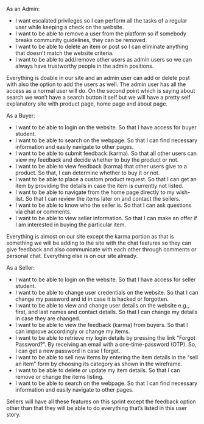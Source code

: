As an Admin:
* I want escalated privileges so I can perform all the tasks of a regular user while keeping a check on the website.
* I want to be able to remove a user from the platform so if somebody breaks community guidelines, they can be removed.
* I want to be able to delete an item or post so I can eliminate anything that doesn't match the website criteria.
* I want to be able to add/remove other users as admin users so we can always have trustworthy people in the admin positions.


Everything is doable in our site and an admin user can add or delete post with also the option to add the users as well. The admin user has all the access as a normal user will do. On the second point which is saying about search we won’t have a search button it self but we will have a pretty self explanatory site with product page, home page and about page. 

As a Buyer:
* I want to be able to login on the website. So that I have access for buyer student.
* I want to be able to search on the webpage. So that I can find necessary information and easily navigate to other pages.
* I want to be able to submit feedback (karma). So that all other users can view my feedback and decide whether to buy the product or not.
* I want to be able to view feedback (karma) that other users give to a product. So that, I can determine whether to buy it or not.
* I want to be able to place a custom product request. So that I can get an item by providing the details in case the item is currently not listed.
* I want to be able to navigate from the home page directly to my wish-list. So that I can review the items later on and contact the sellers.
* I want to be able to know who the seller is. So that I can ask questions via chat or comments.
* I want to be able to view seller information. So that I can make an offer if I am interested in buying the particular item.

Everything is almost on our site except the karma portion as that is something we will be adding to the site with the chat features so they can give feedback and also communicate with each other through comments or personal chat. Everything else is on our site already. 

As a Seller:
* I want to be able to login on the website. So that I have access for seller student.
* I want to be able to change user credentials on the website. So that I can change my password and id in case it is hacked or forgotten.
* I want to be able to view and change user details on the website e.g., first, and last names and contact details. So that I can change my details in case they are changed.
* I want to be able to view the feedback (karma) from buyers. So that I can improve accordingly or change my items.
* I want to be able to retrieve my login details by pressing the link “Forgot Password?”. By receiving an email with a one-time-password (OTP). So, I can get a new password in case I forget.
* I want to be able to sell new items by entering the item details in the “sell an item” form by choosing its category as shown in the wireframe.
* I want to be able to delete or update my item details. So that I can remove or change the items listing.
* I want to be able to search on the webpage. So that I can find necessary information and easily navigate to other pages.

Sellers will have all these features on this sprint except the feedback option other than that they will be able to do everything that’s listed in this user story.  

